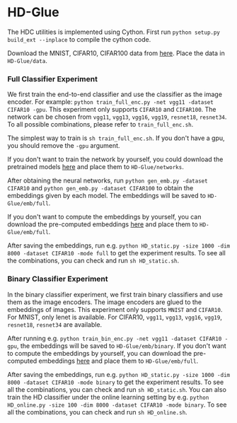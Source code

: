 # HD-Glue

The HDC utilities is implemented using Cython. First run `python setup.py build_ext --inplace` to compile the cython code.

Download the MNIST, CIFAR10, CIFAR100 data from [here](https://drive.google.com/drive/folders/14_irBxvDdGZAcpEYJ7sjfQhuZI-uJ3Me?usp=sharing). Place the data in `HD-Glue/data`.

### Full Classifier Experiment

We first train the end-to-end classifier and use the classifier as the image encoder. For example: `python train_full_enc.py -net vgg11 -dataset CIFAR10 -gpu`. This experiment only supports `CIFAR10` and `CIFAR100`. The network can be chosen from `vgg11`, `vgg13`, `vgg16`, `vgg19`, `resnet18`, `resnet34`. To all possible combinations, please refer to `train_full_enc.sh`.

The simplest way to train is `sh train_full_enc.sh`. If you don't have a gpu, you should remove the `-gpu` argument.

If you don't want to train the network by yourself, you could download the pretrained models [here](https://drive.google.com/drive/folders/1mHG6_CDXlacwuU5DT_k7-tyxWcyfSpKU?usp=sharing) and place them to `HD-Glue/networks`.

After obtaining the neural networks, run `python gen_emb.py -dataset CIFAR10` and `python gen_emb.py -dataset CIFAR100` to obtain the embeddings given by each model. The embeddings will be saved to `HD-Glue/emb/full`.

If you don't want to compute the embeddings by yourself, you can download the pre-computed embeddings [here](https://drive.google.com/drive/folders/10sl3PKY4TkNlnvvwZbXIExS2ZepDcfN1?usp=sharing) and place them to `HD-Glue/emb/full`.

After saving the embeddings, run e.g. `python HD_static.py -size 1000 -dim 8000 -dataset CIFAR10 -mode full` to get the experiment results. To see all the combinations, you can check and run `sh HD_static.sh`. 

### Binary Classifier Experiment

In the binary classifier experiment, we first train binary classifiers and use them as the image encoders. The image encoders are glued to the embeddings of images. This experiment only supports `MNIST` and `CIFAR10`. For MNIST, only lenet is available. For CIFAR10, `vgg11`, `vgg13`, `vgg16`, `vgg19`, `resnet18`, `resnet34` are available. 

After running e.g. `python train_bin_enc.py -net vgg11 -dataset CIFAR10 -gpu`, the embeddings will be saved to `HD-Glue/emb/binary`. If you don't want to compute the embeddings by yourself, you can download the pre-computed embeddings [here](https://drive.google.com/drive/folders/11IAqqsf7n_FdTa0idpvMa2QSyXR_1vLb?usp=sharing) and place them to `HD-Glue/emb/full`.

After saving the embeddings, run e.g. `python HD_static.py -size 1000 -dim 8000 -dataset CIFAR10 -mode binary` to get the experiment results. To see all the combinations, you can check and run `sh HD_static.sh`. You can also train the HD classifier under the online learning setting by e.g. `python HD_online.py -size 100 -dim 8000 -dataset CIFAR10 -mode binary`. To see all the combinations, you can check and run `sh HD_online.sh`.

